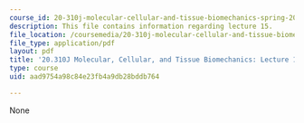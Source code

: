 ```yaml
---
course_id: 20-310j-molecular-cellular-and-tissue-biomechanics-spring-2015
description: This file contains information regarding lecture 15.
file_location: /coursemedia/20-310j-molecular-cellular-and-tissue-biomechanics-spring-2015/aad9754a98c84e23fb4a9db28bddb764_MIT20_310JS15_Lecture15.pdf
file_type: application/pdf
layout: pdf
title: '20.310J Molecular, Cellular, and Tissue Biomechanics: Lecture 15'
type: course
uid: aad9754a98c84e23fb4a9db28bddb764

---
```

None